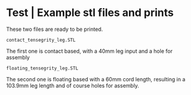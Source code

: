 # Test | Example stl files and prints 

These two files are ready to be printed. 

```
contact_tensegrity_leg.STL
```
The first one is contact based, with a 40mm leg input and a hole for assembly

```
floating_tensegrity_leg.STL
``` 
The second one is floating based with a 60mm cord length, resulting in a 103.9mm leg length and of course holes for assembly. 
